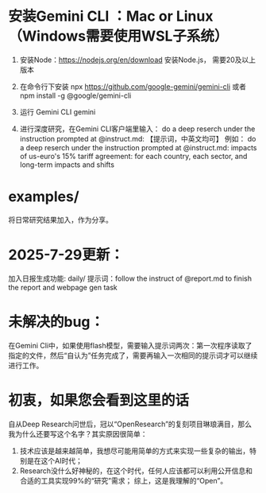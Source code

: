 # 安装Gemini CLI ：Mac or Linux （Windows需要使用WSL子系统）
1. 安装Node：https://nodejs.org/en/download 安装Node.js， 需要20及以上版本
2. 在命令行下安装
     npx https://github.com/google-gemini/gemini-cli
   或者
     npm install -g @google/gemini-cli
3. 运行 Gemini CLI
     gemini

4. 进行深度研究，在Gemini CLI客户端里输入：
     do a deep reserch under the instruction prompted at @instruct.md: 【提示词，中英文均可】
   例如： 
     do a deep reserch under the instruction prompted at @instruct.md: impacts of us-euro's 15% tariff agreement: for each country, each sector, and long-term impacts and shifts

# examples/
  将日常研究结果加入，作为分享。

# 2025-7-29更新：
  加入日报生成功能: daily/
  提示词：follow the instruct of @report.md to finish the report and webpage gen task

# 未解决的bug：
  在Gemini Cli中，如果使用flash模型，需要输入提示词两次：第一次程序读取了指定的文件，然后“自认为”任务完成了，需要再输入一次相同的提示词才可以继续进行工作。


# 初衷，如果您会看到这里的话
  自从Deep Research问世后，冠以“OpenResearch”的复刻项目琳琅满目，那么我为什么还要写这个名字？其实原因很简单：
  1. 技术应该是越来越简单，我想尽可能用简单的方式来实现一些复杂的输出，特别是在这个AI时代；
  2. Research没什么好神秘的，在这个时代，任何人应该都可以利用公开信息和合适的工具实现99%的“研究”需求；
  综上，这是我理解的“Open”。